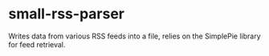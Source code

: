 # small-rss-parser
Writes data from various RSS feeds into a file, relies on the SimplePie library for feed retrieval.
